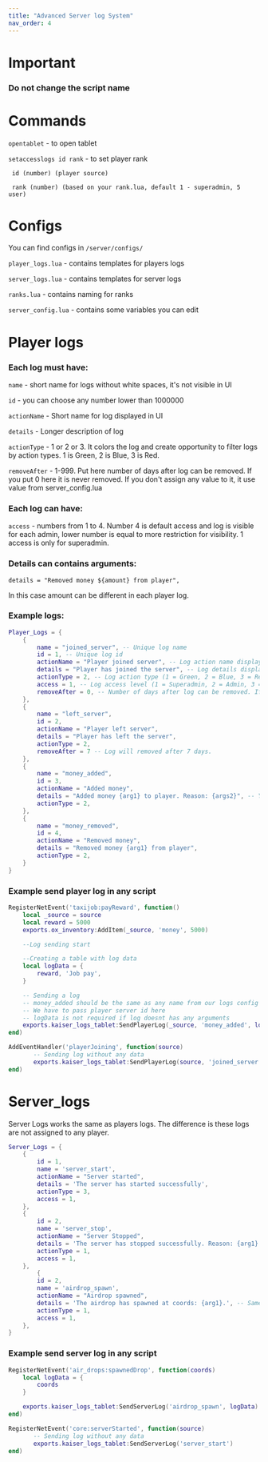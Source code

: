 ```yaml
---
title: "Advanced Server log System"
nav_order: 4
---
```


# Important

### Do not change the script name

# Commands

`opentablet` - to open tablet

`setaccesslogs id rank` - to set player rank 

` id (number) (player source)`

` rank (number) (based on your rank.lua, default 1 - superadmin, 5 user)`


# Configs
You can find configs in `/server/configs/`

`player_logs.lua` - contains templates for players logs

`server_logs.lua` - contains templates for server logs

`ranks.lua` - contains naming for ranks

`server_config.lua` - contains some variables you can edit

# Player logs

### Each log must have:

`name` - short name for logs without white spaces, it's not visible in UI

`id` - you can choose any number lower than 1000000

`actionName` - Short name for log displayed in UI

`details` - Longer description of log

`actionType` - 1 or 2 or 3. It colors the log and create opportunity to filter logs by action types. 1 is Green, 2 is Blue, 3 is Red.

`removeAfter` - 1-999. Put here number of days after log can be removed. If you put 0 here it is never removed. If you don't assign any value to it, it use value from server_config.lua

### Each log can have:

`access` - numbers from 1 to 4. Number 4 is default access and log is visible for each admin, lower number is equal to more restriction for visibility. 1 access is only for superadmin.


### Details can contains arguments:
```
details = "Removed money ${amount} from player",
```

In this case amount can be different in each player log.


### Example logs:
```lua
Player_Logs = {
    {
        name = "joined_server", -- Unique log name
        id = 1, -- Unique log id
        actionName = "Player joined server", -- Log action name displayed in the menu/tablet
        details = "Player has joined the server", -- Log details displayed in the menu/tablet
        actionType = 2, -- Log action type (1 = Green, 2 = Blue, 3 = Red)
        access = 1, -- Log access level (1 = Superadmin, 2 = Admin, 3 = Moderator, 4 = Support)
        removeAfter = 0, -- Number of days after log can be removed. If you put 0 here it is never removed. If you don't assign any value to it, it use value from server_config.lua
    },
    {
        name = "left_server",
        id = 2,
        actionName = "Player left server",
        details = "Player has left the server",
        actionType = 2,
        removeAfter = 7 -- Log will removed after 7 days.
    },
    {
        name = "money_added",
        id = 3,
        actionName = "Added money",
        details = "Added money {arg1} to player. Reason: {args2}", -- You can arguments inside details like here, Use {} and put inside arg1 or arg2 etc. Example here: Added money 500 to player where 500 can differ in each log
        actionType = 2,
    },
    {
        name = "money_removed",
        id = 4,
        actionName = "Removed money",
        details = "Removed money {arg1} from player",
        actionType = 2,
    }
}

```

### Example send player log in any script

```lua
RegisterNetEvent('taxijob:payReward', function()
    local _source = source
    local reward = 5000
    exports.ox_inventory:AddItem(_source, 'money', 5000)

    --Log sending start

    --Creating a table with log data
    local logData = {
        reward, 'Job pay',
    }

    -- Sending a log
    -- money_added should be the same as any name from our logs config
    -- We have to pass player server id here
    -- logData is not required if log doesnt has any arguments
    exports.kaiser_logs_tablet:SendPlayerLog(_source, 'money_added', logData)
end)

AddEventHandler('playerJoining', function(source)
       -- Sending log without any data
       exports.kaiser_logs_tablet:SendPlayerLog(source, 'joined_server') 
end)
```




# Server_logs


Server Logs works the same as players logs. 
The difference is these logs are not assigned to any player.

```lua
Server_Logs = {
    {
        id = 1,
        name = 'server_start',
        actionName = "Server started",
        details = 'The server has started successfully',
        actionType = 3, 
        access = 1,
    },
    {
        id = 2,
        name = 'server_stop',
        actionName = "Server Stopped",
        details = 'The server has stopped successfully. Reason: {arg1}', -- Same like in player logs you can use arguments here
        actionType = 1,
        access = 1,
    },
        {
        id = 2,
        name = 'airdrop_spawn',
        actionName = "Airdrop spawned",
        details = 'The airdrop has spawned at coords: {arg1}.', -- Same like in player logs you can use arguments here
        actionType = 1,
        access = 1,
    },
}
```

### Example send server log in any script

```lua
RegisterNetEvent('air_drops:spawnedDrop', function(coords)
    local logData = {
        coords
    }

    exports.kaiser_logs_tablet:SendServerLog('airdrop_spawn', logData)
end)

RegisterNetEvent('core:serverStarted', function(source)
       -- Sending log without any data
       exports.kaiser_logs_tablet:SendServerLog('server_start') 
end)
```
